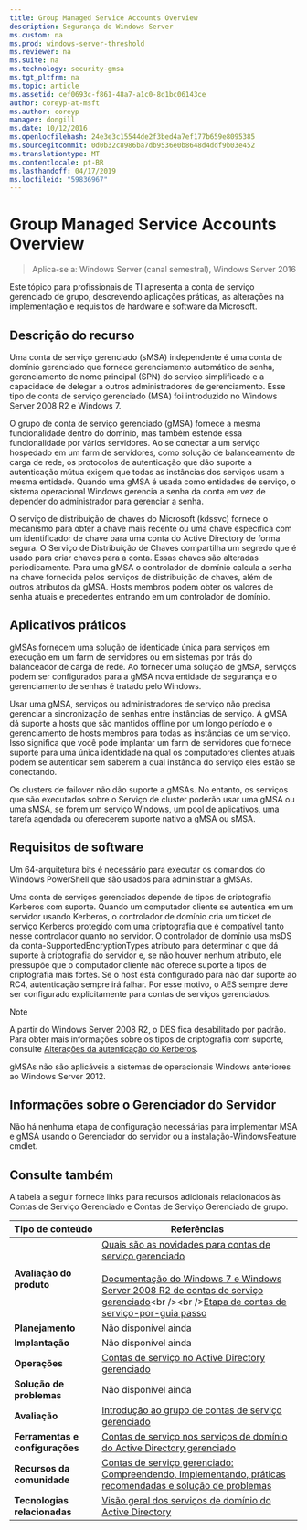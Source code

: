 ```yaml
---
title: Group Managed Service Accounts Overview
description: Segurança do Windows Server
ms.custom: na
ms.prod: windows-server-threshold
ms.reviewer: na
ms.suite: na
ms.technology: security-gmsa
ms.tgt_pltfrm: na
ms.topic: article
ms.assetid: cef0693c-f861-48a7-a1c0-8d1bc06143ce
author: coreyp-at-msft
ms.author: coreyp
manager: dongill
ms.date: 10/12/2016
ms.openlocfilehash: 24e3e3c15544de2f3bed4a7ef177b659e8095385
ms.sourcegitcommit: 0d0b32c8986ba7db9536e0b8648d4ddf9b03e452
ms.translationtype: MT
ms.contentlocale: pt-BR
ms.lasthandoff: 04/17/2019
ms.locfileid: "59836967"
---
```

# <a name="group-managed-service-accounts-overview"></a>Group Managed Service Accounts Overview

>Aplica-se a: Windows Server (canal semestral), Windows Server 2016

Este tópico para profissionais de TI apresenta a conta de serviço gerenciado de grupo, descrevendo aplicações práticas, as alterações na implementação e requisitos de hardware e software da Microsoft.


## <a name="BKMK_OVER"></a>Descrição do recurso
Uma conta de serviço gerenciado (sMSA) independente é uma conta de domínio gerenciado que fornece gerenciamento automático de senha, gerenciamento de nome principal (SPN) do serviço simplificado e a capacidade de delegar a outros administradores de gerenciamento. Esse tipo de conta de serviço gerenciado (MSA) foi introduzido no Windows Server 2008 R2 e Windows 7.

O grupo de conta de serviço gerenciado (gMSA) fornece a mesma funcionalidade dentro do domínio, mas também estende essa funcionalidade por vários servidores. Ao se conectar a um serviço hospedado em um farm de servidores, como solução de balanceamento de carga de rede, os protocolos de autenticação que dão suporte a autenticação mútua exigem que todas as instâncias dos serviços usam a mesma entidade. Quando uma gMSA é usada como entidades de serviço, o sistema operacional Windows gerencia a senha da conta em vez de depender do administrador para gerenciar a senha.

O serviço de distribuição de chaves do Microsoft \(kdssvc\) fornece o mecanismo para obter a chave mais recente ou uma chave específica com um identificador de chave para uma conta do Active Directory de forma segura. O Serviço de Distribuição de Chaves compartilha um segredo que é usado para criar chaves para a conta. Essas chaves são alteradas periodicamente. Para uma gMSA o controlador de domínio calcula a senha na chave fornecida pelos serviços de distribuição de chaves, além de outros atributos da gMSA.  Hosts membros podem obter os valores de senha atuais e precedentes entrando em um controlador de domínio.

## <a name="BKMK_APP"></a>Aplicativos práticos
gMSAs fornecem uma solução de identidade única para serviços em execução em um farm de servidores ou em sistemas por trás do balanceador de carga de rede. Ao fornecer uma solução de gMSA, serviços podem ser configurados para a gMSA nova entidade de segurança e o gerenciamento de senhas é tratado pelo Windows.

Usar uma gMSA, serviços ou administradores de serviço não precisa gerenciar a sincronização de senhas entre instâncias de serviço. A gMSA dá suporte a hosts que são mantidos offline por um longo período e o gerenciamento de hosts membros para todas as instâncias de um serviço. Isso significa que você pode implantar um farm de servidores que fornece suporte para uma única identidade na qual os computadores clientes atuais podem se autenticar sem saberem a qual instância do serviço eles estão se conectando.

Os clusters de failover não dão suporte a gMSAs. No entanto, os serviços que são executados sobre o Serviço de cluster poderão usar uma gMSA ou uma sMSA, se forem um serviço Windows, um pool de aplicativos, uma tarefa agendada ou oferecerem suporte nativo a gMSA ou sMSA.

## <a name="BKMK_SOFT"></a>Requisitos de software

Um 64\-arquitetura bits é necessário para executar os comandos do Windows PowerShell que são usados para administrar a gMSAs.

Uma conta de serviços gerenciados depende de tipos de criptografia Kerberos com suporte. Quando um computador cliente se autentica em um servidor usando Kerberos, o controlador de domínio cria um ticket de serviço Kerberos protegido com uma criptografia que é compatível tanto nesse controlador quanto no servidor. O controlador de domínio usa msDS da conta\-SupportedEncryptionTypes atributo para determinar o que dá suporte à criptografia do servidor e, se não houver nenhum atributo, ele pressupõe que o computador cliente não oferece suporte a tipos de criptografia mais fortes. Se o host está configurado para não dar suporte ao RC4, autenticação sempre irá falhar. Por esse motivo, o AES sempre deve ser configurado explicitamente para contas de serviços gerenciados.

> [!NOTE]
> A partir do Windows Server 2008 R2, o DES fica desabilitado por padrão. Para obter mais informações sobre os tipos de criptografia com suporte, consulte [Alterações da autenticação do Kerberos](https://technet.microsoft.com/library/dd560670(WS.10).aspx).

gMSAs não são aplicáveis a sistemas de operacionais Windows anteriores ao Windows Server 2012.

## <a name="server-manager-information"></a>Informações sobre o Gerenciador do Servidor
Não há nenhuma etapa de configuração necessárias para implementar MSA e gMSA usando o Gerenciador do servidor ou a instalação\-WindowsFeature cmdlet.

## <a name="BKMK_LINKS"></a>Consulte também
A tabela a seguir fornece links para recursos adicionais relacionados às Contas de Serviço Gerenciado e Contas de Serviço Gerenciado de grupo.

|Tipo de conteúdo|Referências|
|--------|-------|
|**Avaliação do produto**|[Quais são as novidades para contas de serviço gerenciado](what-s-new-for-managed-service-accounts.md)<br /><br />[Documentação do Windows 7 e Windows Server 2008 R2 de contas de serviço gerenciado](https://technet.microsoft.com/library/ff641731(v=ws.10).aspx)<br /><br />[Etapa de contas de serviço\-por\-guia passo](https://technet.microsoft.com/library/dd548356(v=ws.10).aspx)|
|**Planejamento**|Não disponível ainda|
|**Implantação**|Não disponível ainda|
|**Operações**|[Contas de serviço no Active Directory gerenciado](https://technet.microsoft.com/library/dd378925(v=ws.10).aspx)|
|**Solução de problemas**|Não disponível ainda|
|**Avaliação**|[Introdução ao grupo de contas de serviço gerenciado](getting-started-with-group-managed-service-accounts.md)|
|**Ferramentas e configurações**|[Contas de serviço nos serviços de domínio do Active Directory gerenciado](https://technet.microsoft.com/library/dd378925(v=WS.10).aspx)|
|**Recursos da comunidade**|[Contas de serviço gerenciado: Compreendendo, Implementando, práticas recomendadas e solução de problemas](http://blogs.technet.com/b/askds/archive/2009/09/10/managed-service-accounts-understanding-implementing-best-practices-and-troubleshooting.aspx)|
|**Tecnologias relacionadas**|[Visão geral dos serviços de domínio do Active Directory](active-directory-domain-services-overview.md)|


